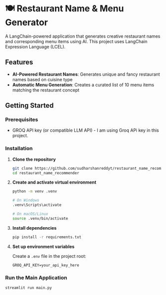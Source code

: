 # 🍽️ Restaurant Name & Menu Generator

A LangChain-powered application that generates creative restaurant names and corresponding menu items using AI. This project uses LangChain Expression Language (LCEL).

## Features

- **AI-Powered Restaurant Names**: Generates unique and fancy restaurant names based on cuisine type
- **Automatic Menu Generation**: Creates a curated list of 10 menu items matching the restaurant concept

## Getting Started

### Prerequisites

- GROQ API key (or compatible LLM API) - I am using Groq APi key in this project.

### Installation

1. **Clone the repository**
   ```bash
   git clone https://github.com/sudharshanreddyt/restaurant_name_recommender.git
   cd restaurant_name_recommender
   ```

2. **Create and activate virtual environment**
   ```bash
   python -m venv .venv
   
   # On Windows
   .venv\Scripts\activate
   
   # On macOS/Linux
   source .venv/bin/activate
   ```

3. **Install dependencies**
   ```bash
   pip install -r requirements.txt
   ```

4. **Set up environment variables**
   
   Create a `.env` file in the project root:
   ```env
   GROQ_API_KEY=your_api_key_here
   ```

### Run the Main Application

```bash
streamlit run main.py
```
